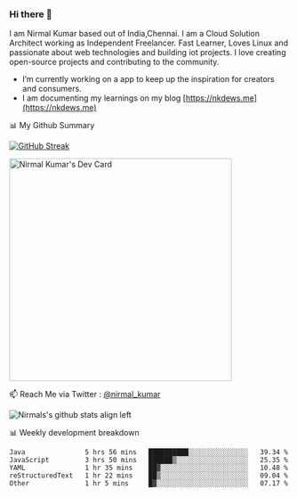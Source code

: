 ### Hi there 👋

 I am Nirmal Kumar based out of India,Chennai. I am a Cloud Solution Architect working as Independent Freelancer. Fast Learner, Loves Linux and passionate about web technologies and building iot projects. I love creating open-source projects and contributing to the community.

- I’m currently working on a app to keep up the inspiration for creators and consumers.
- I am documenting my learnings on my blog [https://nkdews.me](https://nkdews.me)


📊 My Github Summary

[![GitHub Streak](https://github-readme-streak-stats.herokuapp.com?user=nk-gears&theme=dark&hide_border=true&date_format=M%20j%5B%2C%20Y%5D)](https://git.io/streak-stats)

<a href="https://app.daily.dev/nirmal_kumar"><img src="https://api.daily.dev/devcards/a16cfcf02d384b16b41de71ce4d1d811.png?r=8ve" width="400" alt="Nirmal Kumar's Dev Card"/></a>

📫 Reach Me via  Twitter : [@nirmal_kumar](https://twitter.com/nirmal_kumar)

![Nirmals's github stats align left](https://github-readme-stats.vercel.app/api?username=nk-gears&show_icons=true)


📊 Weekly development breakdown

<!--START_SECTION:waka-->

```text
Java               5 hrs 56 mins   ██████████░░░░░░░░░░░░░░░   39.34 %
JavaScript         3 hrs 50 mins   ██████▒░░░░░░░░░░░░░░░░░░   25.35 %
YAML               1 hr 35 mins    ██▓░░░░░░░░░░░░░░░░░░░░░░   10.48 %
reStructuredText   1 hr 22 mins    ██▒░░░░░░░░░░░░░░░░░░░░░░   09.04 %
Other              1 hr 5 mins     █▓░░░░░░░░░░░░░░░░░░░░░░░   07.17 %
```

<!--END_SECTION:waka-->


